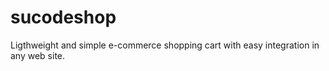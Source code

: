 sucodeshop
==========

Ligthweight and simple e-commerce shopping cart with easy integration in any web site. 
